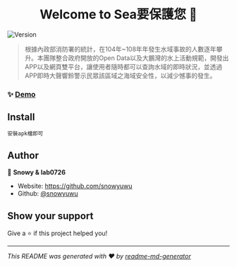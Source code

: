 <h1 align="center">Welcome to Sea要保護您 👋</h1>
<p>
  <img alt="Version" src="https://img.shields.io/badge/version-0.0-blue.svg?cacheSeconds=2592000" />
</p>

> 根據內政部消防署的統計，在104年~108年年發生水域事故的人數逐年攀升。本團隊整合政府開放的Open Data以及大鵬灣的水上活動規範，開發出APP以及網頁雙平台，讓使用者隨時都可以查詢水域的即時狀況，並透過APP即時大聲響鈴警示民眾該區域之海域安全性，以減少憾事的發生。

### ✨ [Demo](https://i.imgur.com/vVqzQlT.png)

## Install

```sh
安裝apk檔即可
```

## Author

👤 **Snowy & lab0726**

* Website: https://github.com/snowyuwu
* Github: [@snowyuwu](https://github.com/snowyuwu)

## Show your support

Give a ⭐️ if this project helped you!

***
_This README was generated with ❤️ by [readme-md-generator](https://github.com/kefranabg/readme-md-generator)_